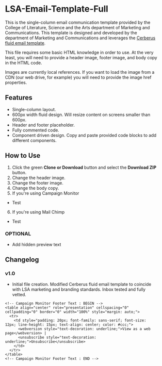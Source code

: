 # LSA-Email-Template-Full
This is the single-column email communication template provided by the College of Literature, Science and the Arts department of Marketing and Communications. This template is designed and developed by the department of Marketing and Communications and leverages the [Cerberus fluid email template](https://tedgoas.github.io/Cerberus/).

This file requires some basic HTML knowledge in order to use. At the very least, you will need to provide a header image, footer image, and body copy in the HTML code.

Images are currently local references. If you want to load the image from a CDN (our web drive, for example) you will need to provide the image href properties.

## Features
- Single-column layout.
- 600px width fluid design. Will resize content on screens smaller than 600px.
- Header and footer placeholder.
- Fully commented code.
- Component driven design. Copy and paste provided code blocks to add different components.

## How to Use
1. Click the green **Clone or Download** button and select the **Download ZIP** button.
2. Change the header image.
3. Change the footer image.
4. Change the body copy.
5. If you're using Campaign Monitor
- Test
6. If you're using Mail Chimp
- Test

### OPTIONAL
- Add hidden preview text

## Changelog
### v1.0
- Initial file creation. Modified Cerberus fluid email template to coincide with LSA marketing and branding standards. Inbox tested and fully vetted.

```
<!-- Campaign Monitor Footer Text : BEGIN -->
<table align="center" role="presentation" cellspacing="0" cellpadding="0" border="0" width="100%" style="margin: auto;">
  <tr>
    <td style="padding: 20px; font-family: sans-serif; font-size: 12px; line-height: 15px; text-align: center; color: #ccc;">
      <webversion style="text-decoration: underline;">View as a web page</webversion> |
      <unsubscribe style="text-decoration: underline;">Unsubscribe</unsubscribe>
    </td>
  </tr>
</table>
<!-- Campaign Monitor Footer Text : END -->
```
